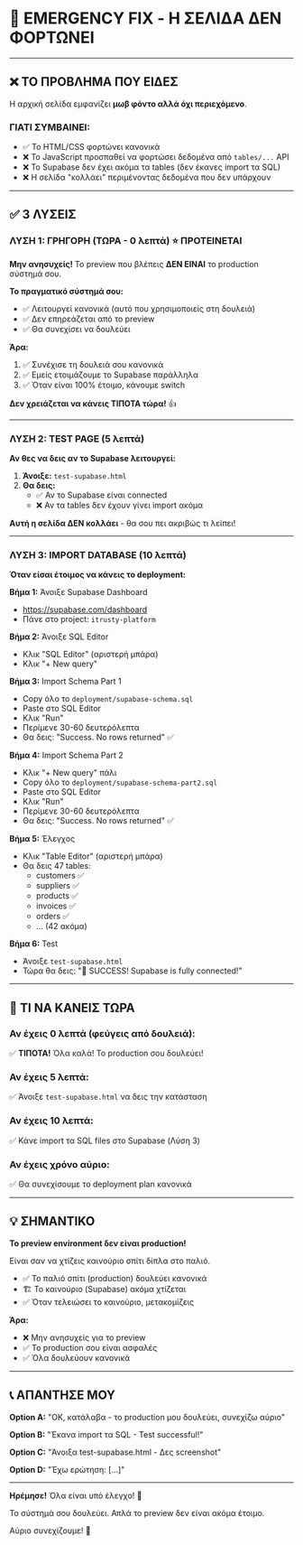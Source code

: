 # 🚨 EMERGENCY FIX - Η ΣΕΛΙΔΑ ΔΕΝ ΦΟΡΤΩΝΕΙ

---

## ❌ **ΤΟ ΠΡΟΒΛΗΜΑ ΠΟΥ ΕΙΔΕΣ**

Η αρχική σελίδα εμφανίζει **μωβ φόντο αλλά όχι περιεχόμενο**.

### **ΓΙΑΤΙ ΣΥΜΒΑΙΝΕΙ:**
- ✅ Το HTML/CSS φορτώνει κανονικά
- ❌ Το JavaScript προσπαθεί να φορτώσει δεδομένα από `tables/...` API
- ❌ Το Supabase δεν έχει ακόμα τα tables (δεν έκανες import τα SQL)
- ❌ Η σελίδα "κολλάει" περιμένοντας δεδομένα που δεν υπάρχουν

---

## ✅ **3 ΛΥΣΕΙΣ**

### **ΛΥΣΗ 1: ΓΡΗΓΟΡΗ (ΤΩΡΑ - 0 λεπτά)** ⭐ ΠΡΟΤΕΙΝΕΤΑΙ

**Μην ανησυχείς!** Το preview που βλέπεις **ΔΕΝ ΕΙΝΑΙ** το production σύστημά σου.

**Το πραγματικό σύστημά σου:**
- ✅ Λειτουργεί κανονικά (αυτό που χρησιμοποιείς στη δουλειά)
- ✅ Δεν επηρεάζεται από το preview
- ✅ Θα συνεχίσει να δουλεύει

**Άρα:**
1. ✅ Συνέχισε τη δουλειά σου κανονικά
2. ✅ Εμείς ετοιμάζουμε το Supabase παράλληλα
3. ✅ Όταν είναι 100% έτοιμο, κάνουμε switch

**Δεν χρειάζεται να κάνεις ΤΙΠΟΤΑ τώρα!** 👍

---

### **ΛΥΣΗ 2: TEST PAGE (5 λεπτά)**

**Αν θες να δεις αν το Supabase λειτουργεί:**

1. **Άνοιξε:** `test-supabase.html`
2. **Θα δεις:**
   - ✅ Αν το Supabase είναι connected
   - ❌ Αν τα tables δεν έχουν γίνει import ακόμα

**Αυτή η σελίδα ΔΕΝ κολλάει** - θα σου πει ακριβώς τι λείπει!

---

### **ΛΥΣΗ 3: IMPORT DATABASE (10 λεπτά)**

**Όταν είσαι έτοιμος να κάνεις το deployment:**

**Βήμα 1:** Άνοιξε Supabase Dashboard
- https://supabase.com/dashboard
- Πάνε στο project: `itrusty-platform`

**Βήμα 2:** Άνοιξε SQL Editor
- Κλικ "SQL Editor" (αριστερή μπάρα)
- Κλικ "+ New query"

**Βήμα 3:** Import Schema Part 1
- Copy όλο το `deployment/supabase-schema.sql`
- Paste στο SQL Editor
- Κλικ "Run"
- Περίμενε 30-60 δευτερόλεπτα
- Θα δεις: "Success. No rows returned" ✅

**Βήμα 4:** Import Schema Part 2
- Κλικ "+ New query" πάλι
- Copy όλο το `deployment/supabase-schema-part2.sql`
- Paste στο SQL Editor
- Κλικ "Run"
- Περίμενε 30-60 δευτερόλεπτα
- Θα δεις: "Success. No rows returned" ✅

**Βήμα 5:** Έλεγχος
- Κλικ "Table Editor" (αριστερή μπάρα)
- Θα δεις 47 tables:
  - customers ✅
  - suppliers ✅
  - products ✅
  - invoices ✅
  - orders ✅
  - ... (42 ακόμα)

**Βήμα 6:** Test
- Άνοιξε `test-supabase.html`
- Τώρα θα δεις: "🎉 SUCCESS! Supabase is fully connected!"

---

## 🎯 **ΤΙ ΝΑ ΚΑΝΕΙΣ ΤΩΡΑ**

### **Αν έχεις 0 λεπτά (φεύγεις από δουλειά):**
✅ **ΤΙΠΟΤΑ!** Όλα καλά! Το production σου δουλεύει!

### **Αν έχεις 5 λεπτά:**
✅ Άνοιξε `test-supabase.html` να δεις την κατάσταση

### **Αν έχεις 10 λεπτά:**
✅ Κάνε import τα SQL files στο Supabase (Λύση 3)

### **Αν έχεις χρόνο αύριο:**
✅ Θα συνεχίσουμε το deployment plan κανονικά

---

## 💡 **ΣΗΜΑΝΤΙΚΟ**

**Το preview environment δεν είναι production!**

Είναι σαν να χτίζεις καινούριο σπίτι δίπλα στο παλιό.
- ✅ Το παλιό σπίτι (production) δουλεύει κανονικά
- 🏗️ Το καινούριο (Supabase) ακόμα χτίζεται
- ✅ Όταν τελειώσει το καινούριο, μετακομίζεις

**Άρα:**
- ❌ Μην ανησυχείς για το preview
- ✅ Το production σου είναι ασφαλές
- ✅ Όλα δουλεύουν κανονικά

---

## 📞 **ΑΠΑΝΤΗΣΕ ΜΟΥ**

**Option A:** "OK, κατάλαβα - το production μου δουλεύει, συνεχίζω αύριο"

**Option B:** "Έκανα import τα SQL - Test successful!"

**Option C:** "Άνοιξα test-supabase.html - Δες screenshot"

**Option D:** "Έχω ερώτηση: [...]"

---

**Ηρέμησε!** Όλα είναι υπό έλεγχο! 💪

Το σύστημά σου δουλεύει. Απλά το preview δεν είναι ακόμα έτοιμο.

Αύριο συνεχίζουμε! 🚀
